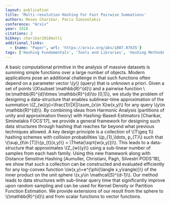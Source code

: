 ```yaml
---
layout: publication
title: 'Multi-resolution Hashing For Fast Pairwise Summations'
authors: Moses Charikar, Paris Siminelakis
conference: "Arxiv"
year: 2018
citations: 2
bibkey: charikar2018multi
additional_links:
  - {name: "Paper", url: 'https://arxiv.org/abs/1807.07635'}
tags: ['Hashing Fundamentals', 'Tools and Libraries', 'Hashing Methods', 'Applications']
---
```

A basic computational primitive in the analysis of massive datasets is
summing simple functions over a large number of objects. Modern applications
pose an additional challenge in that such functions often depend on a parameter
vector \\(y\\) (query) that is unknown a priori. Given a set of points \\(X\subset
\mathbb\{R\}^\{d\}\\) and a pairwise function \\(w:\mathbb\{R\}^\{d\}\times
\mathbb\{R\}^\{d\}\to [0,1]\\), we study the problem of designing a data-structure
that enables sublinear-time approximation of the summation
\\(Z_\{w\}(y)=\frac\{1\}\{|X|\}\sum_\{x\in X\}w(x,y)\\) for any query \\(y\in
\mathbb\{R\}^\{d\}\\). By combining ideas from Harmonic Analysis (partitions of unity
and approximation theory) with Hashing-Based-Estimators [Charikar, Siminelakis
FOCS'17], we provide a general framework for designing such data structures
through hashing that reaches far beyond what previous techniques allowed.
  A key design principle is a collection of \\(T\geq 1\\) hashing schemes with
collision probabilities \\(p_\{1\},\ldots, p_\{T\}\\) such that \\(\sup_\{t\in
[T]\}\\{p_\{t\}(x,y)\\} = \Theta(\sqrt\{w(x,y)\})\\). This leads to a data-structure
that approximates \\(Z_\{w\}(y)\\) using a sub-linear number of samples from each
hash family. Using this new framework along with Distance Sensitive Hashing
[Aumuller, Christiani, Pagh, Silvestri PODS'18], we show that such a collection
can be constructed and evaluated efficiently for any log-convex function
\\(w(x,y)=e^\{\phi(\langle x,y\rangle)\}\\) of the inner product on the unit sphere
\\(x,y\in \mathcal\{S\}^\{d-1\}\\).
  Our method leads to data structures with sub-linear query time that
significantly improve upon random sampling and can be used for Kernel Density
or Partition Function Estimation. We provide extensions of our result from the
sphere to \\(\mathbb\{R\}^\{d\}\\) and from scalar functions to vector functions.
